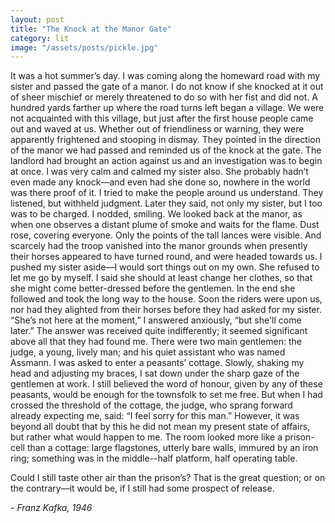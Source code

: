 ```yaml
---
layout: post
title: "The Knock at the Manor Gate"
category: lit
image: "/assets/posts/pickle.jpg"
---
```


It was a hot summer’s day. I was coming along the homeward road with my sister and passed the gate of a manor. I do not know if she knocked at it out of sheer mischief or merely threatened to do so with her fist and did not. A hundred yards farther up where the road turns left began a village. We were not acquainted with this village, but just after the first house people came out and waved at us. Whether out of friendliness or warning, they were apparently frightened and stooping in dismay. They pointed in the direction of the manor we had passed and reminded us of the knock at the gate. The landlord had brought an action against us and an investigation was to begin at once. I was very calm and calmed my sister also. She probably hadn’t even made any knock—and even had she done so, nowhere in the world was there proof of it. I tried to make the people around us understand. They listened, but withheld judgment. Later they said, not only my sister, but I too was to be charged. I nodded, smiling. We looked back at the manor, as when one observes a distant plume of smoke and waits for the flame. Dust rose, covering everyone. Only the points of the tall lances were visible. And scarcely had the troop vanished into the manor grounds when presently their horses appeared to have turned round, and were headed towards us. I pushed my sister aside—I would sort things out on my own. She refused to let me go by myself. I said she should at least change her clothes, so that she might come better-dressed before the gentlemen. In the end she followed and took the long way to the house. Soon the riders were upon us, nor had they alighted from their horses before they had asked for my sister. “She’s not here at the moment,” I answered anxiously, “but she'll come later.” The answer was received quite indifferently; it seemed significant above all that they had found me. There were two main gentlemen: the judge, a young, lively man; and his quiet assistant who was named Assmann. I was asked to enter a peasants’ cottage. Slowly, shaking my head and adjusting my braces, I sat down under the sharp gaze of the gentlemen at work. I still believed the word of honour, given by any of these peasants, would be enough for the townsfolk to set me free. But when I had crossed the threshold of the cottage, the judge, who sprang forward already expecting me, said: “I feel sorry for this man.” However, it was beyond all doubt that by this he did not mean my present state of affairs, but rather what would happen to me. The room looked more like a prison-cell than a cottage: large flagstones, utterly bare walls, immured by an iron ring; something was in the middle--half platform, half operating table.

Could I still taste other air than the prison’s? That is the great question; or on the contrary—it would be, if I still had some prospect of release.

\- _Franz Kafka, 1946_